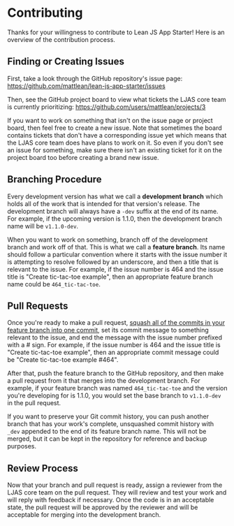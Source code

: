 # Contributing

Thanks for your willingness to contribute to Lean JS App Starter! Here is an overview of the contribution process.

## Finding or Creating Issues

First, take a look through the GitHub repository's issue page:
https://github.com/mattlean/lean-js-app-starter/issues

Then, see the GitHub project board to view what tickets the LJAS core team is currently prioritizing:
https://github.com/users/mattlean/projects/3

If you want to work on something that isn't on the issue page or project board, then feel free to create a new issue. Note that sometimes the board contains tickets that don't have a corresponding issue yet which means that the LJAS core team does have plans to work on it. So even if you don't see an issue for something, make sure there isn't an existing ticket for it on the project board too before creating a brand new issue.

## Branching Procedure

Every development version has what we call a **development branch** which holds all of the work that is intended for that version's release. The development branch will always have a `-dev` suffix at the end of its name. For example, if the upcoming version is 1.1.0, then the development branch name will be `v1.1.0-dev`.

When you want to work on something, branch off of the development branch and work off of that. This is what we call a **feature branch**. Its name should follow a particular convention where it starts with the issue number it is attempting to resolve followed by an underscore, and then a title that is relevant to the issue. For example, if the issue number is 464 and the issue title is "Create tic-tac-toe example", then an appropriate feature branch name could be `464_tic-tac-toe`.

## Pull Requests

Once you're ready to make a pull request, [squash all of the commits in your feature branch into one commit](https://git-tower.com/learn/git/faq/git-squash), set its commit message to something relevant to the issue, and end the message with the issue number prefixed with a # sign. For example, if the issue number is 464 and the issue title is "Create tic-tac-toe example", then an appropriate commit message could be "Create tic-tac-toe example #464".

After that, push the feature branch to the GitHub repository, and then make a pull request from it that merges into the development branch. For example, if your feature branch was named `464_tic-tac-toe` and the version you're developing for is 1.1.0, you would set the base branch to `v1.1.0-dev` in the pull request.

If you want to preserve your Git commit history, you can push another branch that has your work's complete, unsquashed commit history with `_dev` appended to the end of its feature branch name. This will not be merged, but it can be kept in the repository for reference and backup purposes.

## Review Process

Now that your branch and pull request is ready, assign a reviewer from the LJAS core team on the pull request. They will review and test your work and will reply with feedback if necessary. Once the code is in an acceptable state, the pull request will be approved by the reviewer and will be acceptable for merging into the development branch.
